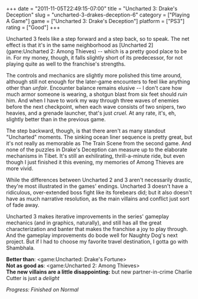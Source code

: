 +++
date = "2011-11-05T22:49:15-07:00"
title = "Uncharted 3: Drake's Deception"
slug = "uncharted-3-drakes-deception-6"
category = ["Playing A Game"]
game = ["Uncharted 3: Drake's Deception"]
platform = ["PS3"]
rating = ["Good"]
+++

Uncharted 3 feels like a step forward and a step back, so to speak.  The net effect is that it's in the same neighborhood as [Uncharted 2](game:Uncharted 2: Among Thieves) -- which is a pretty good place to be in.  For my money, though, it falls slightly short of its predecessor, for not playing quite as well to the franchise's strengths.

The controls and mechanics are slightly more polished this time around, although still not enough for the later-game encounters to feel like anything other than <i>unfair</i>.  Encounter balance remains elusive -- I don't care how much armor someone is wearing, a shotgun blast from six feet should <i>ruin</i> him.  And when I have to work my way through three waves of enemies before the next checkpoint, when each wave consists of two snipers, two heavies, and a grenade launcher, that's just <i>cruel</i>.  At any rate, it's, eh, slightly better than in the previous game.

The step backward, though, is that there aren't as many standout "Uncharted" moments.  The sinking ocean liner sequence is pretty great, but it's not really as memorable as The Train Scene from the second game.  And none of the puzzles in Drake's Deception can measure up to the elaborate mechanisms in Tibet.  It's still an exhilirating, thrill-a-minute ride, but even though I just finished it this evening, my memories of Among Thieves are more vivid.

While the differences between Uncharted 2 and 3 aren't necessarily drastic, they're most illustrated in the games' endings.  Uncharted 3 doesn't have a ridiculous, over-extended boss fight like its forebears did; but it also doesn't have as much narrative resolution, as the main villains and conflict just sort of fade away.

Uncharted 3 makes iterative improvements in the series' gameplay mechanics (and in graphics, naturally), and still has all the great characterization and banter that makes the franchise a joy to play through.  And the gameplay improvements do bode well for Naughty Dog's next project.  But if I had to choose my favorite travel destination, I gotta go with Shambhala.

<b>Better than</b>: <game:Uncharted: Drake's Fortune>  
<b>Not as good as</b>: <game:Uncharted 2: Among Thieves>  
<b>The new villains are a little disappointing:</b> but new partner-in-crime Charlie Cutter is just a <i>delight</i>

<i>Progress: Finished on Normal</i>